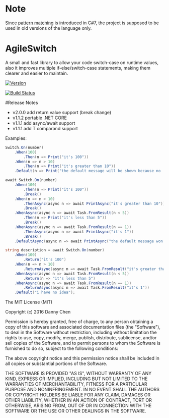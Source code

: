 # Note
Since [pattern matching](https://github.com/dotnet/roslyn/blob/master/docs/features/patterns.md) is introduced in C#7, the project is supposed to be used in old versions of the language only.

# AgileSwitch
A small and fast library to allow your code switch-case on runtime values, also it improves multiple if-else/switch-case statements, making them clearer and easier to maintain.

[![Version](https://img.shields.io/nuget/v/AgileSwitch.svg)](https://www.nuget.org/packages/AgileSwitch)

[![Build Status](https://travis-ci.org/FDUdannychen/AgileSwitch.svg)](https://travis-ci.org/FDUdannychen/AgileSwitch)

#Release Notes
- v2.0.0 add return value support (break change)
- v1.1.2 portable .NET CORE
- v1.1.1 add async/await support
- v1.1.1 add T comparand support

Examples:
```csharp
Switch.On(number)
    .When(100)
        .Then(n => Print("it's 100"))
    .When(n => n > 10)
        .Then(n => Print("it's greater than 10"))
    .Default(n => Print("the default message will be shown because no .Break() calls"));

await Switch.On(number)
    .When(100)
        .Then(n => Print("it's 100"))
        .Break()
    .When(n => n > 10)
        .ThenAsync(async n => await PrintAsync("it's greater than 10"))
        .Break()
    .WhenAsync(async n => await Task.FromResult(n < 5))
        .Then(n => Print("it's less than 5"))
        .Break()
    .WhenAsync(async n => await Task.FromResult(n == 1))
        .ThenAsync(async n => await PrintAsync("it's 1"))
        .Break()
    .DefaultAsync(async n => await PrintAsync("the default message won't be shown if any previous case meets"));

string description = await Switch.On(number)
    .When(100)
        .Return("it's 100")
    .When(n => n > 10)
        .ReturnAsync(async n => await Task.FromResult("it's greater than 10"))
    .WhenAsync(async n => await Task.FromResult(n < 5))
        .Return(n => "it's less than 5")
    .WhenAsync(async n => await Task.FromResult(n == 1))
        .ReturnAsync(async n => await Task.FromResult("it's 1"))
    .Default("i have no idea");
```



The MIT License (MIT)

Copyright (c) 2016 Danny Chen

Permission is hereby granted, free of charge, to any person obtaining a copy
of this software and associated documentation files (the "Software"), to deal
in the Software without restriction, including without limitation the rights
to use, copy, modify, merge, publish, distribute, sublicense, and/or sell
copies of the Software, and to permit persons to whom the Software is
furnished to do so, subject to the following conditions:

The above copyright notice and this permission notice shall be included in all
copies or substantial portions of the Software.

THE SOFTWARE IS PROVIDED "AS IS", WITHOUT WARRANTY OF ANY KIND, EXPRESS OR
IMPLIED, INCLUDING BUT NOT LIMITED TO THE WARRANTIES OF MERCHANTABILITY,
FITNESS FOR A PARTICULAR PURPOSE AND NONINFRINGEMENT. IN NO EVENT SHALL THE
AUTHORS OR COPYRIGHT HOLDERS BE LIABLE FOR ANY CLAIM, DAMAGES OR OTHER
LIABILITY, WHETHER IN AN ACTION OF CONTRACT, TORT OR OTHERWISE, ARISING FROM,
OUT OF OR IN CONNECTION WITH THE SOFTWARE OR THE USE OR OTHER DEALINGS IN THE
SOFTWARE.
